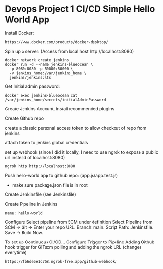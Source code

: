 # Devops Project 1 CI/CD Simple Hello World App

Install Docker:
```
https://www.docker.com/products/docker-desktop/
```
Spin up a server: (Access from local host http://localhost:8080)
```
docker network create jenkins
docker run -d --name jenkins-blueocean \
  -p 8080:8080 -p 50000:50000 \
  -v jenkins_home:/var/jenkins_home \
  jenkins/jenkins:lts
```
Get Initial admin password: 
```
docker exec jenkins-blueocean cat /var/jenkins_home/secrets/initialAdminPassword
```
Create Jenkins Account, install recommended plugins

Create Github repo

create a classic personal access token to allow checkout of repo from jenkins

attach token to jenkins global credentials

set up webhook (since I did it locally, I need to use ngrok to expose a public url instead of localhost:8080)
```
ngrok http http://localhost:8080
```

Push hello-world app to github repo: (app.js/app.test.js)

* make sure package.json file is in root

Create Jenkinsfile (see Jenkinsfile)

Create Pipeline in Jenkins
```
name: hello-world
```
Configure
Select pipeline from SCM under definition
Select Pipeline from SCM → Git → Enter your repo URL.
Branch: main.
Script Path: Jenkinsfile.
Save → Build Now.

To set up Continuous CI/CD...
Configure Trigger to Pipeline
Adding Github hook trigger for GITscm polling and adding the ngrok URL (changes everytime)
```
https://fb6de5e1c758.ngrok-free.app/github-webhook/
```
